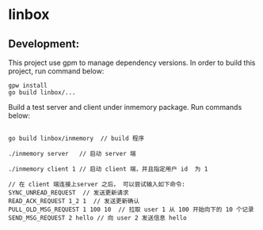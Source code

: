 # linbox

## Development:
This project use gpm to manage dependency versions.
In order to build this project, run command below:

```
gpw install
go build linbox/...

```
    

Build a test server and client under inmemory package.
Run commands below:

```

go build linbox/inmemory  // build 程序

./inmemory server   // 启动 server 端

./inmemory client 1 // 启动 client 端，并且指定用户 id  为 1

// 在 client 端连接上server 之后， 可以尝试输入如下命令:
SYNC_UNREAD_REQUEST  // 发送更新请求
READ_ACK_REQUEST 1_2 1  // 发送更新确认
PULL_OLD_MSG_REQUEST 1 100 10  // 拉取 user 1 从 100 开始向下的 10 个记录
SEND_MSG_REQUEST 2 hello // 向 user 2 发送信息 hello
```


